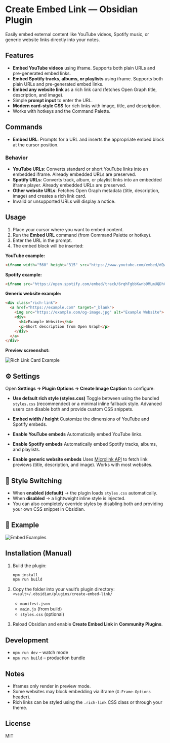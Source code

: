 # Create Embed Link — Obsidian Plugin

Easily embed external content like YouTube videos, Spotify music, or generic website links directly into your notes.

## Features

- **Embed YouTube videos** using iframe. Supports both plain URLs and pre-generated embed links.
- **Embed Spotify tracks, albums, or playlists** using iframe. Supports both plain URLs and pre-generated embed links.
- **Embed any website link** as a rich link card (fetches Open Graph title, description, and image).
- Simple **prompt input** to enter the URL.
- **Modern card-style CSS** for rich links with image, title, and description.
- Works with hotkeys and the Command Palette.

## Commands

- **Embed URL**: Prompts for a URL and inserts the appropriate embed block at the cursor position.

### Behavior

- **YouTube URLs**: Converts standard or short YouTube links into an embedded iframe. Already embedded URLs are preserved.
- **Spotify URLs**: Converts track, album, or playlist links into an embedded iframe player. Already embedded URLs are preserved.
- **Other website URLs**: Fetches Open Graph metadata (title, description, image) and creates a rich link card.
- Invalid or unsupported URLs will display a notice.

## Usage

1. Place your cursor where you want to embed content.
2. Run the **Embed URL** command (from Command Palette or hotkey).
3. Enter the URL in the prompt.
4. The embed block will be inserted:

**YouTube example:**

```md
<iframe width="560" height="315" src="https://www.youtube.com/embed/dQw4w9WgXcQ" frameborder="0" allowfullscreen></iframe>
```

**Spotify example:**

```md
<iframe src="https://open.spotify.com/embed/track/6rqhFgbbKwnb9MLmUQDhG6" width="100%" height="152" frameBorder="0" allowfullscreen></iframe>
```

**Generic website example:**

```md
<div class="rich-link">
  <a href="https://example.com" target="_blank">
    <img src="https://example.com/og-image.jpg" alt="Example Website">
    <div>
      <h4>Example Website</h4>
      <p>Short description from Open Graph</p>
    </div>
  </a>
</div>
```

**Preview screenshot:**

![Rich Link Card Example](https://user-images.githubusercontent.com/WillACosta/screenshots/rich-link-preview.png)

## ⚙️ Settings

Open **Settings → Plugin Options → Create Image Caption** to configure:

- **Use default rich style (styles.css)**
  Toggle between using the bundled `styles.css` (recommended) or a minimal inline fallback style.
  Advanced users can disable both and provide custom CSS snippets.

- **Embed width / height**
  Customize the dimensions of YouTube and Spotify embeds.

- **Enable YouTube embeds**
  Automatically embed YouTube links.

- **Enable Spotify embeds**
  Automatically embed Spotify tracks, albums, and playlists.

- **Enable generic website embeds**
  Uses [Microlink API](https://microlink.io) to fetch link previews (title, description, and image).
  Works with most websites.

## 🎨 Style Switching

- When **enabled (default)** → the plugin loads `styles.css` automatically.
- When **disabled** → a lightweight inline style is injected.
- You can also completely override styles by disabling both and providing your own CSS snippet in Obsidian.

## 📸 Example

![Embed Examples](docs/screenshots/embed-examples.png)

## Installation (Manual)

1. Build the plugin:

   ```bash
   npm install
   npm run build
   ```

2. Copy the folder into your vault’s plugin directory: `<vault>/.obsidian/plugins/create-embed-link/`

   - `manifest.json`
   - `main.js` (from build)
   - `styles.css` (optional)

3. Reload Obsidian and enable **Create Embed Link** in **Community Plugins**.

## Development

- `npm run dev` – watch mode
- `npm run build` – production bundle

## Notes

- Iframes only render in preview mode.
- Some websites may block embedding via iframe (`X-Frame-Options` header).
- Rich links can be styled using the `.rich-link` CSS class or through your theme.

## License

MIT
